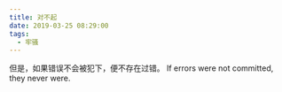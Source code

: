 ```yaml
---
title: 对不起
date: 2019-03-25 08:29:00
tags:
  - 牢骚
---
```


但是，如果错误不会被犯下，便不存在过错。
If errors were not committed, they never were.
